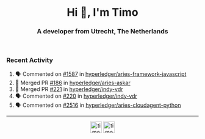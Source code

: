 <h1 align="center">Hi 👋, I'm Timo</h1>
<h3 align="center">A developer from Utrecht, The Netherlands</h3>
<br/>
<!-- https://github.com/rahuldkjain/github-profile-readme-generator --!>

<!--  <p align="left"><img src="https://github-readme-stats.vercel.app/api?username=timoglastra&show_icons=true&count_private=true&" alt="timoglastra" /></p> --!>

<!--
Github language stats
<p align="left"><img src="https://github-readme-stats.vercel.app/api/top-langs/?username=timoglastra&layout=compact" alt="timoglastra" /><p>
-->

<!-- Codestats language stats -->
<!-- <p align="left"><img src="https://codestats-readme.vercel.app/api/top-langs/?username=timoglastra&layout=compact&language_count=12" alt="timoglastra" /><p>    --!>
  
<h3>Recent Activity</h3>

<!--START_SECTION:activity-->
1. 🗣 Commented on [#1587](https://github.com/hyperledger/aries-framework-javascript/issues/1587#issuecomment-1735063425) in [hyperledger/aries-framework-javascript](https://github.com/hyperledger/aries-framework-javascript)
2. 🎉 Merged PR [#186](https://github.com/hyperledger/aries-askar/pull/186) in [hyperledger/aries-askar](https://github.com/hyperledger/aries-askar)
3. 🎉 Merged PR [#221](https://github.com/hyperledger/indy-vdr/pull/221) in [hyperledger/indy-vdr](https://github.com/hyperledger/indy-vdr)
4. 🗣 Commented on [#220](https://github.com/hyperledger/indy-vdr/issues/220#issuecomment-1734874857) in [hyperledger/indy-vdr](https://github.com/hyperledger/indy-vdr)
5. 🗣 Commented on [#2516](https://github.com/hyperledger/aries-cloudagent-python/pull/2516#issuecomment-1734874208) in [hyperledger/aries-cloudagent-python](https://github.com/hyperledger/aries-cloudagent-python)
<!--END_SECTION:activity-->

---

<p align="center">
<a href="https://twitter.com/timoglastra" target="blank"><img align="center" src="https://cdn.jsdelivr.net/npm/simple-icons@3.0.1/icons/twitter.svg" alt="timoglastra" height="30" width="30" /></a>
<a href="https://linkedin.com/in/timoglastra" target="blank"><img align="center" src="https://cdn.jsdelivr.net/npm/simple-icons@3.0.1/icons/linkedin.svg" alt="timoglastra" height="30" width="30" /></a>
</p>



